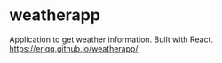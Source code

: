 # weatherapp
Application to get weather information. 
Built with React.
https://eriqq.github.io/weatherapp/
